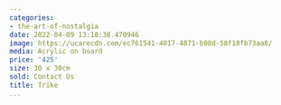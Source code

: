 ```yaml
---
categories:
- the-art-of-nostalgia
date: 2022-04-09 13:18:38.470946
image: https://ucarecdn.com/ec761541-4017-4871-b08d-58f18fb73aa8/
media: Acrylic on board
price: '425'
size: 30 x 30cm
sold: Contact Us
title: Trike
...
```

